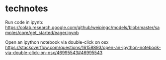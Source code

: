 # technotes

Run code in ipynb:
        https://colab.research.google.com/github/weipingc/models/blob/master/samples/core/get_started/eager.ipynb
    
Open an ipython notebook via double-click on osx
        https://stackoverflow.com/questions/16158893/open-an-ipython-notebook-via-double-click-on-osx/46995543#46995543
    
